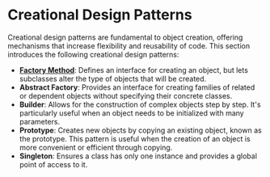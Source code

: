# Creational Design Patterns

Creational design patterns are fundamental to object creation, offering mechanisms that increase flexibility and reusability of code. This section introduces the following creational design patterns:

- **[Factory Method](./Factory_Method.md)**: Defines an interface for creating an object, but lets subclasses alter the type of objects that will be created.
- **Abstract Factory**: Provides an interface for creating families of related or dependent objects without specifying their concrete classes.
- **Builder**: Allows for the construction of complex objects step by step. It's particularly useful when an object needs to be initialized with many parameters.
- **Prototype**: Creates new objects by copying an existing object, known as the prototype. This pattern is useful when the creation of an object is more convenient or efficient through copying.
- **Singleton**: Ensures a class has only one instance and provides a global point of access to it.
